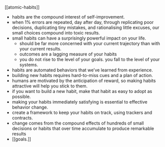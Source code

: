 [[atomic-habits]]

- habits are the compound interest of self-improvement.
- when 1% errors are repeated, day after day, through replicating poor decisions, duplicating tiny mistakes, and rationalising little excuses, our small choices compound into toxic results.
- small habits can have a surprisingly powerful impact on your life.
	- should be far more concerned with your current trajectory than with your current results.
	- outcomes are a lagging measure of your habits
	- you do not rise to the level of your goals. you fall to the level of your systems.
- habits are automated behaviors that we’ve learned from experience.
- building new habits requires hard-to-miss cues and a plan of action.
- humans are motivated by the anticipation of reward, so making habits attractive will help you stick to them.
- if you want to build a new habit, make that habit as easy to adopt as possible.
- making your habits immediately satisfying is essential to effective behavior change.
- create a framework to keep your habits on track, using trackers and contracts.
- change comes from the compound effects of hundreds of small decisions or habits that over time accumulate to produce remarkable results
- [[goals.]]